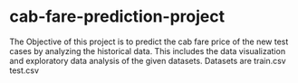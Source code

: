 # cab-fare-prediction-project
The Objective of this project is to predict the cab fare price of the new test cases by analyzing the  historical data.
This includes the data visualization and exploratory data analysis of the given datasets.
Datasets are
train.csv
test.csv
